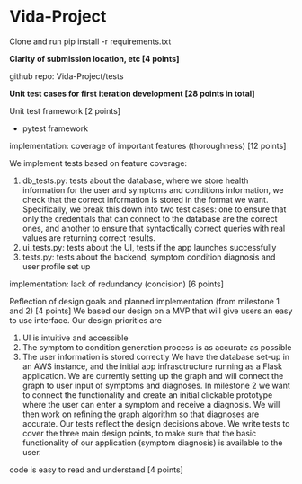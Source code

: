 # Vida-Project

Clone and run pip install -r requirements.txt 

**Clarity of submission location, etc [4 points]**

github repo: Vida-Project/tests

**Unit test cases for first iteration development [28 points in total]**

 Unit test framework [2 points]
 
 - pytest framework

implementation: coverage of important features (thoroughness) [12 points]
 
 We implement tests based on feature coverage:
 1. db_tests.py: tests about the database, where we store health information for the user and symptoms and conditions information, we check that the correct information is stored in the format we want. Specifically, we break this down into two test cases: one to ensure that only the credentials that can connect to the database are the correct ones, and another to ensure that syntactically correct queries with real values are returning correct results.
 2. ui_tests.py: tests about the UI, tests if the app launches successfully
 3. tests.py: tests about the backend, symptom condition diagnosis and user profile set up

implementation: lack of redundancy (concision) [6 points]

Reflection of design goals and planned implementation (from milestone 1 and 2) [4 points]
 We based our design on a MVP that will give users an easy to use interface. Our design priorities are
 1. UI is intuitive and accessible
 2. The symptom to condition generation process is as accurate as possible
 3. The user information is stored correctly
 We have the database set-up in an AWS instance, and the initial app infrasctructure running as a Flask application. We are currently setting up the graph and will connect the graph to user input of symptoms and diagnoses. In milestone 2 we want to connect the functionality and create an initial clickable prototype where the user can enter a symptom and receive a diagnosis. We will then work on refining the graph algorithm so that diagnoses are accurate.
 Our tests reflect the design decisions above. We write tests to cover the three main design points, to make sure that the basic functionality of our application (symptom diagnosis) is available to the user.

 code is easy to read and understand [4 points]
